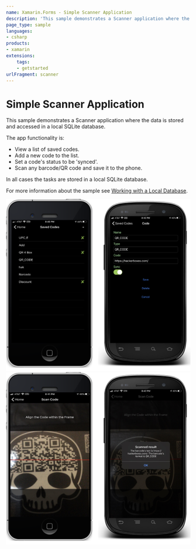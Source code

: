 ```yaml
---
name: Xamarin.Forms - Simple Scanner Application
description: 'This sample demonstrates a Scanner application where the data is stored and accessed in a local SQLite database, easy starting off point'
page_type: sample
languages:
- csharp
products:
- xamarin
extensions:
    tags:
    - getstarted
urlFragment: scanner
---
```

# Simple Scanner Application

This sample demonstrates a Scanner application where the data is stored and accessed in a local SQLite database.

The app functionality is:

- View a list of saved codes.
- Add a new code to the list.
- Set a code's status to be 'synced'.
- Scan any barcode/QR code and save it to the phone.

In all cases the tasks are stored in a local SQLite database.

For more information about the sample see [Working with a Local Database](https://docs.microsoft.com/xamarin/xamarin-forms/data-cloud/data/databases).

![Simple Scanner Application screenshot](Screenshots/01All.png "Simple Scanner Application screenshot 1")
![Simple Scanner Application screenshot](Screenshots/02All.png "Simple Scanner Application screenshot deux")

